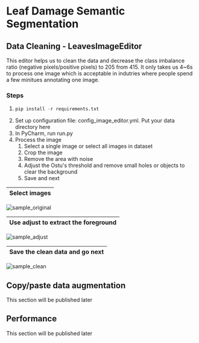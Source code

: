 # Leaf Damage Semantic Segmentation

## Data Cleaning - LeavesImageEditor
This editor helps us to clean the data and decrease the class imbalance ratio (negative pixels/positive pixels) to 205 from 415. It only takes us 4~6s to process one image which is acceptable in indutries where people spend a few minitues annotating one image. 
### Steps
1. ```python 
   pip install -r requirements.txt
2. Set up configuration file: config_image_editor.yml. Put your data directory here
3. In PyCharm,  run run.py
4. Process the image
    1) Select a single image or select all images in dataset
    1) Crop the image
    2) Remove the area with noise
    3) Adjust the Ostu's threshold and remove small holes or objects to clear the background
    4) Save and next
   
Select images|
:-------------------------:|
![sample_original](https://user-images.githubusercontent.com/49976598/135553660-943cdf2e-f4bd-4e17-8a59-76a46d36d355.jpg)

Use adjust to extract the foreground|
:-------------------------:|
![sample_adjust](https://user-images.githubusercontent.com/49976598/135553659-6cede6ff-ccd1-4bc2-9427-ed10c881a0db.jpg)

Save the clean data and go next|
:-------------------------:|
![sample_clean](https://user-images.githubusercontent.com/49976598/135553658-4ff8255f-c3dd-40b0-a7e0-1880dd94062a.jpg)

## Copy/paste data augmentation 
This section will be published later


## Performance
This section will be published later
